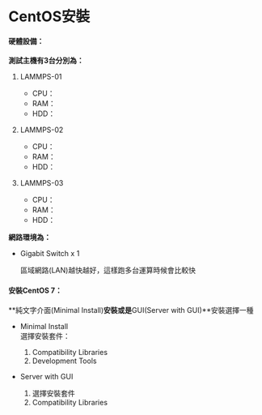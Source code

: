 # CentOS安裝

#### 硬體設備：

**測試主機有3台分別為：**

1. LAMMPS-01

   * CPU：
   * RAM：
   * HDD：

2. LAMMPS-02

   * CPU：
   * RAM：
   * HDD：

3. LAMMPS-03

   * CPU：
   * RAM：
   * HDD：

**網路環境為：**

* Gigabit Switch x 1

   區域網路\(LAN\)越快越好，這樣跑多台運算時候會比較快

#### 安裝CentOS 7：

**純文字介面\(Minimal Install\)**安裝或是**GUI\(Server with GUI\)**安裝選擇一種

* Minimal Install  
     選擇安裝套件：  
  1. Compatibility Libraries  
  2. Development Tools

* Server with GUI  
  1. 選擇安裝套件  
  2. Compatibility Libraries




